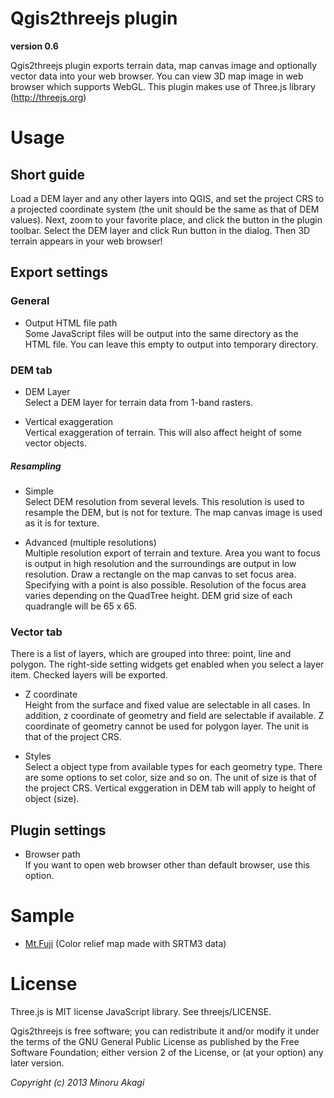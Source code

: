 # Qgis2threejs plugin
**version 0.6**

Qgis2threejs plugin exports terrain data, map canvas image and optionally vector data into your web browser. You can view 3D map image in web browser which supports WebGL. This plugin makes use of Three.js library (http://threejs.org)

# Usage

## Short guide
Load a DEM layer and any other layers into QGIS, and set the project CRS to a projected coordinate system (the unit should be the same as that of DEM values). Next, zoom to your favorite place, and click the button in the plugin toolbar. Select the DEM layer and click Run button in the dialog. Then 3D terrain appears in your web browser!

## Export settings
### General
* Output HTML file path  
Some JavaScript files will be output into the same directory as the HTML file. You can leave this empty to output into temporary directory.

### DEM tab
* DEM Layer  
Select a DEM layer for terrain data from 1-band rasters.

* Vertical exaggeration  
Vertical exaggeration of terrain. This will also affect height of some vector objects.

##### Resampling
* Simple  
Select DEM resolution from several levels. This resolution is used to resample the DEM, but is not for texture. The map canvas image is used as it is for texture.

* Advanced (multiple resolutions)  
Multiple resolution export of terrain and texture. Area you want to focus is output in high resolution and the surroundings are output in low resolution. Draw a rectangle on the map canvas to set focus area. Specifying with a point is also possible. Resolution of the focus area varies depending on the QuadTree height. DEM grid size of each quadrangle will be 65 x 65.

### Vector tab
There is a list of layers, which are grouped into three: point, line and polygon. The right-side setting widgets get enabled when you select a layer item. Checked layers will be exported.

* Z coordinate  
Height from the surface and fixed value are selectable in all cases. In addition, z coordinate of geometry and field are selectable if available. Z coordinate of geometry cannot be used for polygon layer. The unit is that of the project CRS.

* Styles  
Select a object type from available types for each geometry type. There are some options to set color, size and so on. The unit of size is that of the project CRS. Vertical exggeration in DEM tab will apply to height of object (size).


## Plugin settings
* Browser path  
If you want to open web browser other than default browser, use this option.


# Sample
* [Mt.Fuji](https://dl.dropboxusercontent.com/u/21526091/qgis-plugins/samples/threejs/mt_fuji.html) (Color relief map made with SRTM3 data) 

# License
Three.js is MIT license JavaScript library. See threejs/LICENSE.

Qgis2threejs is free software; you can redistribute it and/or modify it under the terms of the GNU General Public License as published by the Free Software Foundation; either version 2 of the License, or (at your option) any later version.

_Copyright (c) 2013 Minoru Akagi_
